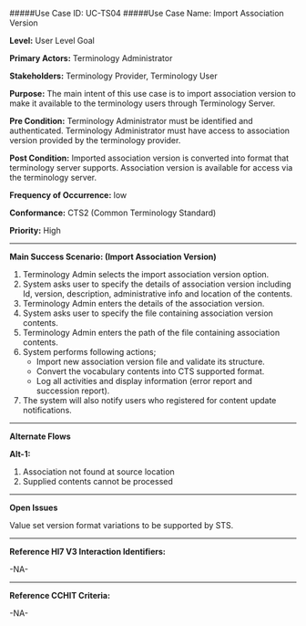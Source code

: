 #####Use Case ID: UC-TS04
#####Use Case Name:  Import Association Version

**Level:**                     User Level Goal

**Primary Actors:**            Terminology Administrator  

**Stakeholders:**              Terminology Provider, Terminology User

**Purpose:**                   The main intent of this use case is to import association version to make it available to the terminology users through Terminology Server.

**Pre Condition:**             Terminology Administrator must be identified and authenticated. Terminology Administrator must have access to association version provided by the terminology provider.

**Post Condition:**            Imported association version is converted into format that terminology server supports. Association version is available for access via the terminology server.

**Frequency of Occurrence:**   low

**Conformance:**             	 CTS2 (Common Terminology Standard)

**Priority:**                  High
__________________________________________________________
**Main Success Scenario: (Import Association Version)**

1.	Terminology Admin selects the import association version option.
2.	System asks user to specify the details of association version including Id, version, description, administrative info and location of the contents. 
3.	Terminology Admin enters the details of the association version.
4.	System asks user to specify the file containing association version contents.
5.	Terminology Admin enters the path of the file containing association contents.
6.	System performs following actions;
    * Import new association version file and validate its structure.
    * Convert the vocabulary contents into CTS supported format.
    * Log all activities and display information (error report and succession report).
7.	The system will also notify users who registered for content update notifications.

__________________________________________________________
**Alternate Flows** 

**Alt-1:**

1.	Association not found at source location
2.	Supplied contents cannot be processed 

_______________________________________________________________
**Open Issues**

Value set version format variations to be supported by STS.
_______________________________________________________________
**Reference Hl7 V3 Interaction Identifiers:**

-NA-
_______________________________________________________________
**Reference CCHIT Criteria:**

-NA-
